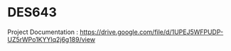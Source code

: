 # DES643
Project Documentation : https://drive.google.com/file/d/1UPEJ5WFPUDP-UZ5rWPo1KYYlq2j6g189/view 
